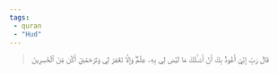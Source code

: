 ```yaml
---
tags: 
 - quran 
 - "Hud"
---
```


> قَالَ رَبِّ إِنِّيٓ أَعُوذُ بِكَ أَنۡ أَسۡـَٔلَكَ مَا لَيۡسَ لِي بِهِۦ عِلۡمٞۖ وَإِلَّا تَغۡفِرۡ لِي وَتَرۡحَمۡنِيٓ أَكُن مِّنَ ٱلۡخَٰسِرِينَ

